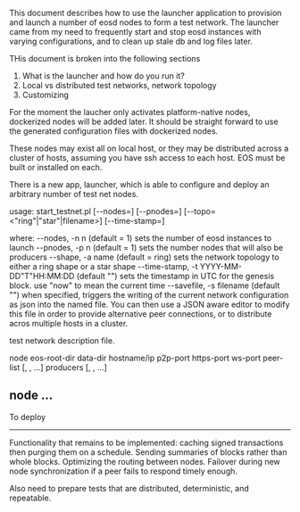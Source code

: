 This document describes how to use the launcher application to provision and launch a number of eosd nodes to form a test network. The launcher came from my need to frequently start and stop eosd instances with varying configurations, and to clean up stale db and log files later.


THis document is broken into the following sections
1. What is the launcher and how do you run it?
2. Local vs distributed test networks, network topology
3. Customizing





For the moment the laucher only activates platform-native nodes, dockerized nodes will be added later. It should be straight forward to use the generated configuration files with dockerized nodes.



These nodes may exist all on local host, or they may be distributed across a cluster of hosts, assuming you have ssh access to each host. EOS must be built or installed on each.

There is a new app, launcher, which is able to configure and deploy an arbitrary number of test net nodes.

usage:
start_testnet.pl [--nodes=<n>] [--pnodes=<n>] [--topo=<"ring"|"star"|filename>] [--time-stamp=<time>]

where:
--nodes, -n n (default = 1) sets the number of eosd instances to launch
--pnodes, -p n (default = 1) sets the number nodes that will also be producers
--shape, -a name (default = ring) sets the network topology to either a ring shape or a star shape
--time-stamp, -t YYYY-MM-DD"T"HH:MM:DD (default "") sets the timestamp in UTC for the genesis block. use "now" to mean the current time
--savefile, -s filename (default "") when specified, triggers the writing of the current network configuration as json into the named file. You can then use a JSON aware editor to modify this file in order to provide alternative peer connections, or to distribute acros multiple hosts in a cluster.


test network description file.

node
  eos-root-dir
  data-dir
  hostname/ip
  p2p-port
  https-port
  ws-port
  peer-list [<alias>, <alias>, ...]
  producers [<name>, <name>, ...]

node
...
-----------------------

To deploy




-----------------------
Functionality that remains to be implemented: caching signed transactions then purging them on a schedule. Sending summaries of blocks rather than whole blocks. Optimizing the routing between nodes. Failover during new node synchronization if a peer fails to respond timely enough.

Also need to prepare tests that are distributed, deterministic, and repeatable.
